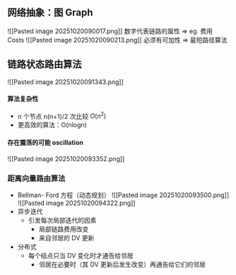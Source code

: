 ## 网络抽象：图 Graph
![[Pasted image 20251020090017.png]]
数字代表链路的属性 $\Longrightarrow$ eg. 费用 Costs
![[Pasted image 20251020090213.png]]
必须有可加性
 $\Longrightarrow$ 最短路径算法

## 链路状态路由算法
![[Pasted image 20251020091343.png]]

#### 算法复杂性
- n 个节点 n(n+1)/2 次比较 $O(n^2)$
- 更高效的算法：O(nlogn)

#### 存在震荡的可能 oscillation
![[Pasted image 20251020093352.png]]
### 距离向量路由算法
- Bellman- Ford 方程（动态规划）
![[Pasted image 20251020093500.png]]
![[Pasted image 20251020094322.png]]
- 异步迭代
	- 引发每次局部迭代的因素
		- 局部链路费用改变
		- 来自邻居的 DV 更新
- 分布式
	- 每个结点只当 DV 变化时才通告给邻居
		- 邻居在必要时（其 DV 更新后发生改变）再通告给它们的邻居

